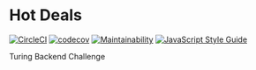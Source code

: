 # Hot Deals
[![CircleCI](https://circleci.com/gh/ckwagaba/turing-backend-challenge/tree/develop.svg?style=svg)](https://circleci.com/gh/ckwagaba/turing-backend-challenge/tree/develop)
[![codecov](https://codecov.io/gh/ckwagaba/turing-backend-challenge/branch/develop/graph/badge.svg)](https://codecov.io/gh/ckwagaba/turing-backend-challenge)
[![Maintainability](https://api.codeclimate.com/v1/badges/22812a8bc1e0309d0e40/maintainability)](https://codeclimate.com/github/ckwagaba/turing-backend-challenge/maintainability)
[![JavaScript Style Guide](https://img.shields.io/badge/code_style-standard-brightgreen.svg)](https://standardjs.com)
<p>Turing Backend Challenge</p>
